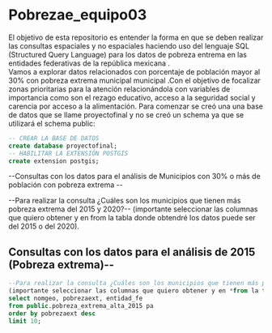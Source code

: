 # Pobrezae_equipo03
El objetivo de esta repositorio es entender la forma en que se deben realizar las consultas espaciales y no espaciales haciendo uso del lenguaje SQL (Structured Query Language) para los datos de pobreza entrema en las entidades federativas de la república mexicana .  
Vamos a explorar datos relacionados con porcentaje de población mayor al 30% con pobreza extrema municipal municipal .Con el objetivo de focalizar zonas prioritarias para la atención relacionándola con variables de importancia como son el rezago educativo, acceso a la seguridad social y carencia por acceso a la alimentación.
Para comenzar se creó una una base de datos que se llame proyectofinal y no se creó un schema ya que se utilizará el schema public:
```SQL
-- CREAR LA BASE DE DATOS
create database proyectofinal;
-- HABILITAR LA EXTENSIÓN POSTGIS
create extension postgis;
```

--Consultas con los datos para el análisis de Municipios con  30% o más de población con pobreza extrema --

--Para realizar la consulta ¿Cuáles son los municipios que tienen más pobreza extrema del 2015 y 2020?--
(importante seleccionar las columnas que quiero obtener y en from la tabla donde obtendré los datos puede ser del 2015 o del 2020).

## Consultas con los datos para el análisis de 2015 (Pobreza extrema)--

```SQL
--Para realizar la consulta ¿Cuáles son los municipios que tienen más pobreza en 2015?--
(importante seleccionar las columnas que quiero obtener y en *from la tabla donde obtendré los datos puede ser del 2015 o del 2020).
select nomgeo, pobrezaext, entidad_fe
from public.pobreza_extrema_alta_2015 pa
order by pobrezaext desc
limit 10;
````
